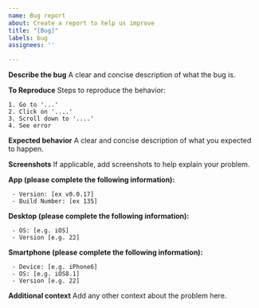 ```yaml
---
name: Bug report
about: Create a report to help us improve
title: "[Bug]"
labels: bug
assignees: ''

---
```


**Describe the bug**
A clear and concise description of what the bug is.

**To Reproduce**
Steps to reproduce the behavior:
```
1. Go to '...'
2. Click on '....'
3. Scroll down to '....'
4. See error
```
**Expected behavior**
A clear and concise description of what you expected to happen.

**Screenshots**
If applicable, add screenshots to help explain your problem.

**App (please complete the following information):**
```
 - Version: [ex v0.0.17]
 - Build Number: [ex 135]
```
**Desktop (please complete the following information):**
```
 - OS: [e.g. iOS]
 - Version [e.g. 22]
```
**Smartphone (please complete the following information):**
```
 - Device: [e.g. iPhone6]
 - OS: [e.g. iOS8.1]
 - Version [e.g. 22]
```
**Additional context**
Add any other context about the problem here.
